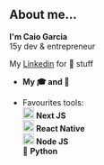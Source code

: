 
<p>
   <!--<img src="/docs/banner.png" alt="CL Thumb" border="0" width="100%"> -->
</p>

## About me...

**I'm Caio Garcia**  
15y dev & entrepreneur

My [Linkedin](https://www.linkedin.com/in/caiogarciap/) for 💼 stuff  
  
<!--<img src="/docs/profile2.png" align="left" border="0" width="50px">**CEO of ArcanoPay** <br>🏆 The 1º Payment Plataform with Blockchain in the World. -->

- **My 🎓 and 🏅**  
<!--🎓 [**Harvard: Curso harvard ou similar**](http://example.com.br) - 25h - 2019 -->
<!--🏅 [**Olimpiadas de Informatica**](https://olimpiada.ic.unicamp.br) - 20° - 2020 -->  
<!--💻 [**CURSO** - Titulo](http://example.com.br) - year  -->
<!--📋 [Projeto](https://github.com/Al0nnso/Al0nnso/blob/master/docs/photoshop-ZeroToAdvanced.pdf) - 12h  -->

- Favourites tools:  
<img src="https://camo.githubusercontent.com/92ec9eb7eeab7db4f5919e3205918918c42e6772562afb4112a2909c1aaaa875/68747470733a2f2f6173736574732e76657263656c2e636f6d2f696d6167652f75706c6f61642f76313630373535343338352f7265706f7369746f726965732f6e6578742d6a732f6e6578742d6c6f676f2e706e67" width="20"/> <b>Next JS</b>  
<img src="https://i.ibb.co/4RHMmLQ/react.png" width="20"/> <b>React Native</b>  
<img src="https://i.ibb.co/vVxmyN2/node.png" width="20"/> <b>Node JS</b>  
🐍 <b>Python</b>  
